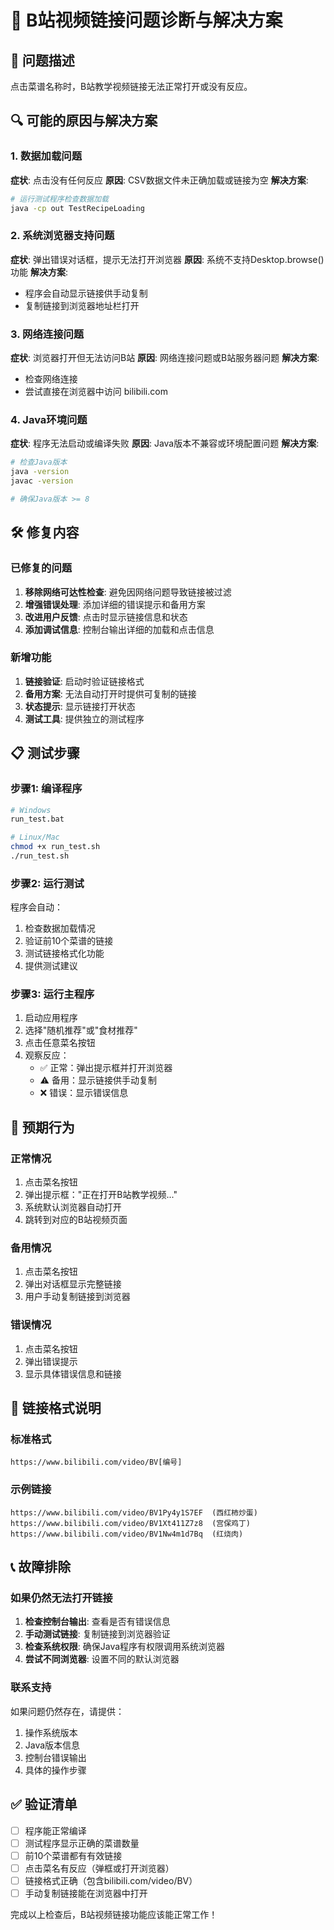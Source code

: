 # 🔧 B站视频链接问题诊断与解决方案

## 🎯 问题描述
点击菜谱名称时，B站教学视频链接无法正常打开或没有反应。

## 🔍 可能的原因与解决方案

### 1. 数据加载问题
**症状**: 点击没有任何反应
**原因**: CSV数据文件未正确加载或链接为空
**解决方案**:
```bash
# 运行测试程序检查数据加载
java -cp out TestRecipeLoading
```

### 2. 系统浏览器支持问题
**症状**: 弹出错误对话框，提示无法打开浏览器
**原因**: 系统不支持Desktop.browse()功能
**解决方案**: 
- 程序会自动显示链接供手动复制
- 复制链接到浏览器地址栏打开

### 3. 网络连接问题
**症状**: 浏览器打开但无法访问B站
**原因**: 网络连接问题或B站服务器问题
**解决方案**: 
- 检查网络连接
- 尝试直接在浏览器中访问 bilibili.com

### 4. Java环境问题
**症状**: 程序无法启动或编译失败
**原因**: Java版本不兼容或环境配置问题
**解决方案**:
```bash
# 检查Java版本
java -version
javac -version

# 确保Java版本 >= 8
```

## 🛠️ 修复内容

### 已修复的问题
1. **移除网络可达性检查**: 避免因网络问题导致链接被过滤
2. **增强错误处理**: 添加详细的错误提示和备用方案
3. **改进用户反馈**: 点击时显示链接信息和状态
4. **添加调试信息**: 控制台输出详细的加载和点击信息

### 新增功能
1. **链接验证**: 启动时验证链接格式
2. **备用方案**: 无法自动打开时提供可复制的链接
3. **状态提示**: 显示链接打开状态
4. **测试工具**: 提供独立的测试程序

## 📋 测试步骤

### 步骤1: 编译程序
```bash
# Windows
run_test.bat

# Linux/Mac
chmod +x run_test.sh
./run_test.sh
```

### 步骤2: 运行测试
程序会自动：
1. 检查数据加载情况
2. 验证前10个菜谱的链接
3. 测试链接格式化功能
4. 提供测试建议

### 步骤3: 运行主程序
1. 启动应用程序
2. 选择"随机推荐"或"食材推荐"
3. 点击任意菜名按钮
4. 观察反应：
   - ✅ 正常：弹出提示框并打开浏览器
   - ⚠️ 备用：显示链接供手动复制
   - ❌ 错误：显示错误信息

## 🎯 预期行为

### 正常情况
1. 点击菜名按钮
2. 弹出提示框："正在打开B站教学视频..."
3. 系统默认浏览器自动打开
4. 跳转到对应的B站视频页面

### 备用情况
1. 点击菜名按钮
2. 弹出对话框显示完整链接
3. 用户手动复制链接到浏览器

### 错误情况
1. 点击菜名按钮
2. 弹出错误提示
3. 显示具体错误信息和链接

## 🔗 链接格式说明

### 标准格式
```
https://www.bilibili.com/video/BV[编号]
```

### 示例链接
```
https://www.bilibili.com/video/BV1Py4y1S7EF  (西红柿炒蛋)
https://www.bilibili.com/video/BV1Xt411Z7z8  (宫保鸡丁)
https://www.bilibili.com/video/BV1Nw4m1d7Bq  (红烧肉)
```

## 📞 故障排除

### 如果仍然无法打开链接
1. **检查控制台输出**: 查看是否有错误信息
2. **手动测试链接**: 复制链接到浏览器验证
3. **检查系统权限**: 确保Java程序有权限调用系统浏览器
4. **尝试不同浏览器**: 设置不同的默认浏览器

### 联系支持
如果问题仍然存在，请提供：
1. 操作系统版本
2. Java版本信息
3. 控制台错误输出
4. 具体的操作步骤

## ✅ 验证清单

- [ ] 程序能正常编译
- [ ] 测试程序显示正确的菜谱数量
- [ ] 前10个菜谱都有有效链接
- [ ] 点击菜名有反应（弹框或打开浏览器）
- [ ] 链接格式正确（包含bilibili.com/video/BV）
- [ ] 手动复制链接能在浏览器中打开

完成以上检查后，B站视频链接功能应该能正常工作！
